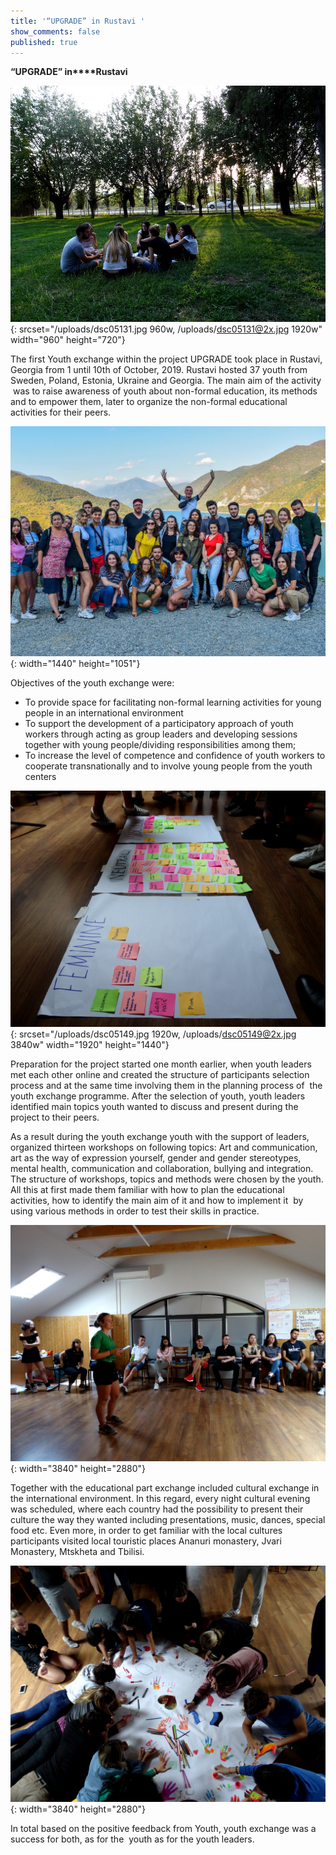 ```yaml
---
title: '“UPGRADE” in Rustavi '
show_comments: false
published: true
---
```


**“UPGRADE” in****Rustavi**

![](/uploads/dsc05131.jpg){: srcset="/uploads/dsc05131.jpg 960w, /uploads/dsc05131@2x.jpg 1920w" width="960" height="720"}

The first Youth exchange within the project UPGRADE took place in Rustavi, Georgia from 1 until 10th of October, 2019. Rustavi hosted 37 youth from Sweden, Poland, Estonia, Ukraine and Georgia. The main aim of the activity &nbsp;was to raise awareness of youth about non-formal education, its methods and to empower them, later to organize the non-formal educational activities for their peers.

![](/uploads/94488238-2972573789448659-6966276004507549696-o.jpg){: width="1440" height="1051"}

Objectives of the youth exchange were:

* To provide space for facilitating non-formal learning activities for young people in an international environment
* To support the development of a participatory approach of youth workers through acting as group leaders and developing sessions together with young people/dividing responsibilities among them;
* To increase the level of competence and confidence of youth workers to cooperate transnationally and to involve young people from the youth centers

![](/uploads/dsc05149.jpg){: srcset="/uploads/dsc05149.jpg 1920w, /uploads/dsc05149@2x.jpg 3840w" width="1920" height="1440"}

Preparation for the project started one month earlier, when youth leaders met each other online and created the structure of participants selection process and at the same time involving them in the planning process of&nbsp; the youth exchange programme. After the selection of youth, youth leaders identified main topics youth wanted to discuss and present during the project to their peers.

As a result during the youth exchange youth with the support of leaders, organized thirteen workshops on following topics: Art and communication, art as the way of expression yourself, gender and gender stereotypes, mental health, communication and collaboration, bullying and integration. The structure of workshops, topics and methods were chosen by the youth. All this at first made them familiar with how to plan the educational activities, how to identify the main aim of it and how to implement it &nbsp;by using various methods in order to test their skills in practice.

![](/uploads/dsc05167.jpg){: width="3840" height="2880"}

Together with the educational part exchange included cultural exchange in the international environment. In this regard, every night cultural evening was scheduled, where each country had the possibility to present their culture the way they wanted including presentations, music, dances, special food etc. Even more, in order to get familiar with the local cultures participants visited local touristic places Ananuri monastery, Jvari Monastery, Mtskheta and Tbilisi.

![](/uploads/dsc05249.jpg){: width="3840" height="2880"}

In total based on the positive feedback from Youth, youth exchange was a success for both, as for the&nbsp; youth as for the youth leaders.

&nbsp;

&nbsp;